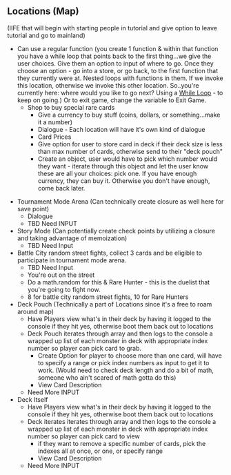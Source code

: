 ## Locations (Map)

(IIFE that will begin with starting people in tutorial and give option to leave tutorial and go to mainland)
- Can use a regular function (you create 1 function & within that function you have a while loop that points back to the first thing...we give the user choices. Give them an option to input of where to go. Once they choose an option - go into a store, or go back, to the first function that they currently were at. Nested loops with functions in them. If we invoke this location, otherwise we invoke this other location. So..you're currently here: where would you like to go next? Using a [While Loop](https://www.w3schools.com/js/js_loop_while.asp) - to keep on going.) Or to exit game, change the variable to Exit Game.
   * Shop to buy special rare cards
        - Give a currency to buy stuff (coins, dollars, or something...make it a number)
        * Dialogue - Each location will have it's own kind of dialogue
        * Card Prices
        * Give option for user to store card in deck if their deck size is less than max number of cards, otherwise send to their "deck pouch"
        - Create an object, user would have to pick which number would they want - iterate through this object and let the user know these are all your choices: pick one. If you have enough currency, they can buy it. Otherwise you don't have enough, come back later.
* Tournament Mode Arena (Can technically create closure as well here for save point)
  - Dialogue
  - TBD Need INPUT
* Story Mode (Can potentially create check points by utilizing a closure and taking advantage of memoization)
  - TBD Need Input
* Battle City random street fights, collect 3 cards and be eligible to participate in tournament mode arena.
  - TBD Need Input
  * You're out on the street
  * Do a math.random for this & Rare Hunter - this is the duelist that you're going to fight now.
  * 8 for battle city random street fights, 10 for Rare Hunters
* Deck Pouch (Technically a part of Locations since it's a free to roam around map)
  - Have Players view what's in their deck by having it logged to the console if they hit yes, otherwise boot them back out to locations
  - Deck Pouch iterates through array and then logs to the console a wrapped up list of each monster in deck with appropriate index number so player can pick card to grab.
    - Create Option for player to choose more than one card, will have to specify a range or pick index numbers as input to get it to work. (Would need to check deck length and do a bit of math, someone who ain't scared of math gotta do this)
    - View Card Description
  - Need More INPUT
* Deck Itself
    * Have Players view what's in their deck by having it logged to the console if they hit yes, otherwise boot them back out to locations
    * Deck iterates  iterates through array and then logs to the console a wrapped up list of each monster in deck with appropriate index number so player can pick card to view
        * if they want to remove a specific number of cards, pick the indexes all at once, or one, or specify range
        * View Card Description
    * Need More INPUT